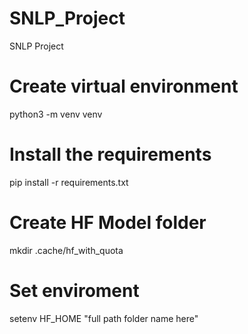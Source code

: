 # SNLP_Project
SNLP Project

# Create virtual environment
python3 -m venv venv

# Install the requirements
pip install -r requirements.txt

# Create HF Model folder
mkdir .cache/hf_with_quota

# Set enviroment
setenv HF_HOME "full path folder name here"